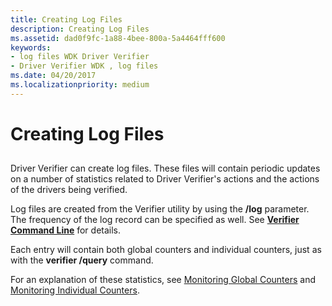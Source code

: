 ```yaml
---
title: Creating Log Files
description: Creating Log Files
ms.assetid: dad0f9fc-1a88-4bee-800a-5a4464fff600
keywords:
- log files WDK Driver Verifier
- Driver Verifier WDK , log files
ms.date: 04/20/2017
ms.localizationpriority: medium
---
```


# Creating Log Files


## <span id="ddk_creating_log_files_tools"></span><span id="DDK_CREATING_LOG_FILES_TOOLS"></span>


Driver Verifier can create log files. These files will contain periodic updates on a number of statistics related to Driver Verifier's actions and the actions of the drivers being verified.

Log files are created from the Verifier utility by using the **/log** parameter. The frequency of the log record can be specified as well. See [**Verifier Command Line**](verifier-command-line.md) for details.

Each entry will contain both global counters and individual counters, just as with the **verifier /query** command.

For an explanation of these statistics, see [Monitoring Global Counters](monitoring-global-counters.md) and [Monitoring Individual Counters](monitoring-individual-counters.md).

 

 





